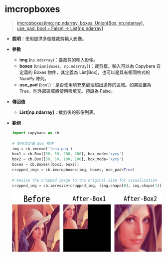 # imcropboxes

> [imcropboxes(img: np.ndarray, boxes: Union[Box, np.ndarray], use_pad: bool = False) -> List[np.ndarray]](https://github.com/DocsaidLab/Capybara/blob/975d62fba4f76db59e715c220f7a2af5ad8d050e/capybara/vision/functionals.py#L325)

- **說明**：使用提供多個框裁剪輸入影像。

- **參數**

  - **img** (`np.ndarray`)：要裁剪的輸入影像。
  - **boxes** (`Union[Boxes, np.ndarray]`)：裁剪框。輸入可以為 Capybara 自定義的 Boxes 物件，其定義為 List[Box]，也可以是具有相同格式的 NumPy 陣列。
  - **use_pad** (`bool`)：是否使用填充來處理超出邊界的區域。如果設置為 True，則外部區域將使用零填充。預設為 False。

- **傳回值**

  - **List[np.ndarray]**：裁剪後的影像列表。

- **範例**

  ```python
  import capybara as cb

  # 使用自定義 Box 物件
  img = cb.imread('lena.png')
  box1 = cb.Box([50, 50, 200, 200], box_mode='xyxy')
  box2 = cb.Box([50, 50, 100, 100], box_mode='xyxy')
  boxes = cb.Boxes([box1, box2])
  cropped_imgs = cb.imcropboxes(img, boxes, use_pad=True)

  # Resize the cropped image to the original size for visualization
  cropped_img = cb.imresize(cropped_img, [img.shape[0], img.shape[1]])
  ```

  ![imcropbox_boxes](./resource/test_imcropboxes.jpg)
